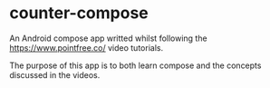 # counter-compose

An Android compose app writted whilst following the https://www.pointfree.co/ video tutorials.

The purpose of this app is to both learn compose and the concepts discussed in the videos.
